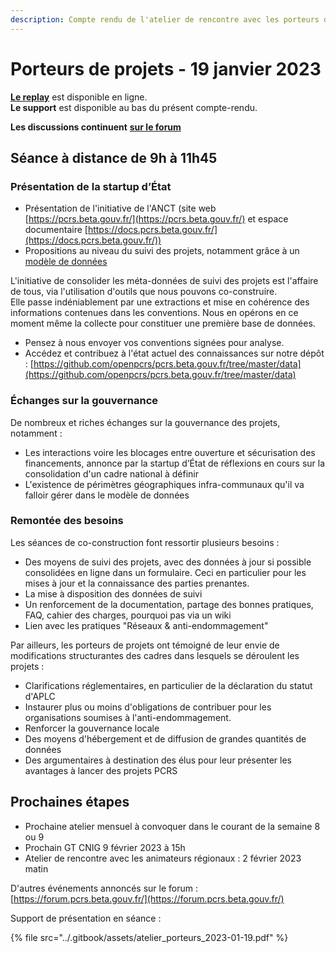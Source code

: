 ```yaml
---
description: Compte rendu de l'atelier de rencontre avec les porteurs de projets PCRS
---
```


# Porteurs de projets - 19 janvier 2023

[**Le replay**](https://nextcloud.datactivist.coop/s/gs9azxYjfpR2gQf) est disponible en ligne.\
**Le support** est disponible au bas du présent compte-rendu.

**Les discussions continuent** [**sur le forum**](https://forum.pcrs.beta.gouv.fr/)

## Séance à distance de 9h à 11h45

### Présentation de la startup d’État

* Présentation de l'initiative de l'ANCT (site web [https://pcrs.beta.gouv.fr/](https://pcrs.beta.gouv.fr/) et espace documentaire [https://docs.pcrs.beta.gouv.fr/](https://docs.pcrs.beta.gouv.fr/))
* Propositions au niveau du suivi des projets, notamment grâce à un [modèle de données](../suivi-des-projets/modele-de-donnees/)

L'initiative de consolider les méta-données de suivi des projets est l'affaire de tous, via l'utilisation d'outils que nous pouvons co-construire.\
Elle passe indéniablement par une extractions et mise en cohérence des informations contenues dans les conventions. Nous en opérons en ce moment même la collecte pour constituer une première base de données.

* Pensez à nous envoyer vos conventions signées pour analyse.
* Accédez et contribuez à l'état actuel des connaissances sur notre dépôt : [https://github.com/openpcrs/pcrs.beta.gouv.fr/tree/master/data](https://github.com/openpcrs/pcrs.beta.gouv.fr/tree/master/data)

### Échanges sur la gouvernance

De nombreux et riches échanges sur la gouvernance des projets, notamment :

* Les interactions voire les blocages entre ouverture et sécurisation des financements, annonce par la startup d’État de réflexions en cours sur la consolidation d'un cadre national à définir
* L'existence de périmètres géographiques infra-communaux qu'il va falloir gérer dans le modèle de données

### Remontée des besoins

Les séances de co-construction font ressortir plusieurs besoins :

* Des moyens de suivi des projets, avec des données à jour si possible consolidées en ligne dans un formulaire. Ceci en particulier pour les mises à jour et la connaissance des parties prenantes.
* La mise à disposition des données de suivi
* Un renforcement de la documentation, partage des bonnes pratiques, FAQ, cahier des charges, pourquoi pas via un wiki
* Lien avec les pratiques "Réseaux & anti-endommagement"

Par ailleurs, les porteurs de projets ont témoigné de leur envie de modifications structurantes des cadres dans lesquels se déroulent les projets :

* Clarifications réglementaires, en particulier de la déclaration du statut d'APLC
* Instaurer plus ou moins d'obligations de contribuer pour les organisations soumises à l'anti-endommagement.
* Renforcer la gouvernance locale
* Des moyens d'hébergement et de diffusion de grandes quantités de données
* Des argumentaires à destination des élus pour leur présenter les avantages à lancer des projets PCRS

## Prochaines étapes

* Prochaine atelier mensuel à convoquer dans le courant de la semaine 8 ou 9
* Prochain GT CNIG 9 février 2023 à 15h
* Atelier de rencontre avec les animateurs régionaux : 2 février 2023 matin

D'autres événements annoncés sur le forum : [https://forum.pcrs.beta.gouv.fr/](https://forum.pcrs.beta.gouv.fr/)

Support de présentation en séance :

{% file src="../.gitbook/assets/atelier_porteurs_2023-01-19.pdf" %}

